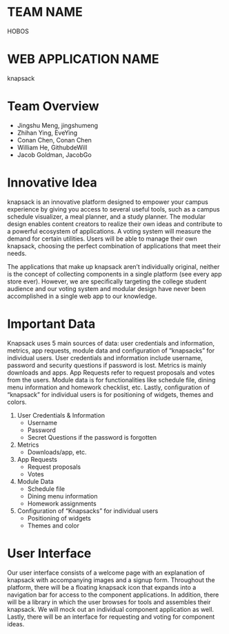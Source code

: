 # TEAM NAME
HOBOS
# WEB APPLICATION NAME
knapsack
# Team Overview

* Jingshu Meng, jingshumeng
* Zhihan Ying, EveYing
* Conan Chen, Conan Chen
* William He, GithubdeWill 
* Jacob Goldman, JacobGo

# Innovative Idea

knapsack is an innovative platform designed to empower your campus experience by giving you access to several useful tools, such as a campus schedule visualizer, a meal planner, and a study planner. The modular design enables content creators to realize their own ideas and contribute to a powerful ecosystem of applications. A voting system will measure the demand for certain utilities. Users will be able to manage their own knapsack, choosing the perfect combination of applications that meet their needs. 

The applications that make up knapsack aren’t individually original, neither is the concept of collecting components in a single platform (see every app store ever). However, we are specifically targeting the college student audience and our voting system and modular design have never been accomplished in a single web app to our knowledge.

# Important Data
Knapsack uses 5 main sources of data: user credentials and information, metrics,  app requests, module data and configuration of “knapsacks” for individual users. User credentials and information include username, password and security questions if password is lost.  Metrics is mainly downloads and apps. App Requests refer to request proposals and votes from the users. Module data is for functionalities like schedule file, dining menu information and homework checklist, etc. Lastly, configuration of “knapsack” for individual users is for positioning of widgets, themes and colors.


1. User Credentials & Information
	* Username
	* Password
	* Secret Questions if the password is forgotten
2. Metrics
	* Downloads/app, etc.
3. App Requests
	* Request proposals
	* Votes
4. Module Data
	* Schedule file
	* Dining menu information
	* Homework assignments
5. Configuration of  “Knapsacks” for individual users
	* Positioning of widgets
	* Themes and color

# User Interface

Our user interface consists of a welcome page with an explanation of knapsack with accompanying images and a signup form. Throughout the platform, there will be a floating knapsack icon that expands into a navigation bar for access to the component applications. In addition, there will be a library in which the user browses for tools and assembles their knapsack. We will mock out an individual component application as well. Lastly, there will be an interface for requesting and voting for component ideas.
